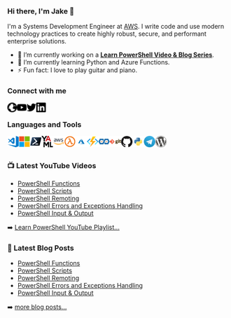 ### Hi there, I'm Jake 👋

I'm a Systems Development Engineer at [AWS](https://aws.amazon.com). I write code and use modern technology practices to create highly robust, secure, and performant enterprise solutions.

* 🔭 I’m currently working on a **[Learn PowerShell Video & Blog Series](https://techthoughts.info/learn-powershell-series/)**.
* 🌱 I’m currently learning Python and Azure Functions.
* ⚡ Fun fact: I love to play guitar and piano.

### Connect with me

[<img align="left" alt="techthoughts.info" width="22px" src="https://github.com/techthoughts2/techthoughts2/raw/master/media/globe.svg" />][website]
[<img align="left" alt="TechThoughts2 | YouTube" width="22px" src="https://github.com/techthoughts2/techthoughts2/raw/master/media/youtube.svg" />][youtube]
[<img align="left" alt="JakeMorrison | Twitter" width="22px" src="https://github.com/techthoughts2/techthoughts2/raw/master/media/twitter.svg" />][twitter]
[<img align="left" alt="Jacob Morrison | LinkedIn" width="22px" src="https://github.com/techthoughts2/techthoughts2/raw/master/media/linkedin.svg" />][linkedin]

<br />

### Languages and Tools

<img align="left" alt="Visual Studio Code" width="26px" src="https://raw.githubusercontent.com/github/explore/master/topics/visual-studio-code/visual-studio-code.png" />
<img align="left" alt="Windows" width="26px" src="https://github.com/techthoughts2/techthoughts2/raw/master/media/microsoft_logo-80x80.png" />
<img align="left" alt="PowerShell" width="26px" src="https://raw.githubusercontent.com/github/explore/master/topics/powershell/powershell.png" />
<img align="left" alt="Yaml" width="26px" src="https://raw.githubusercontent.com/github/explore/master/topics/yaml/yaml.png" />
<img align="left" alt="AWS" width="26px" src="https://raw.githubusercontent.com/github/explore/master/topics/aws/aws.png" />
<img align="left" alt="AWS Lambda" width="26px" src="https://github.com/techthoughts2/techthoughts2/raw/master/media/aws_lambda_logo-80x80.png" />
<img align="left" alt="Azure" width="26px" src="https://raw.githubusercontent.com/github/explore/master/topics/azure/azure.png" />
<img align="left" alt="Azure Functions" width="26px" src="https://github.com/techthoughts2/techthoughts2/raw/master/media/azure-functions-80x80.png" />
<img align="left" alt="DevOps" width="26px" src="https://github.com/techthoughts2/techthoughts2/raw/master/media/devops-80x80.jpg" />
<img align="left" alt="Git" width="26px" src="https://raw.githubusercontent.com/github/explore/master/topics/git/git.png" />
<img align="left" alt="GitHub" width="26px" src="https://raw.githubusercontent.com/github/explore/master/topics/github/github.png" />
<img align="left" alt="Python" width="26px" src="https://raw.githubusercontent.com/github/explore/master/topics/python/python.png" />
<img align="left" alt="Telegram" width="26px" src="https://raw.githubusercontent.com/github/explore/master/topics/telegram/telegram.png" />
<img align="left" alt="WordPress" width="26px" src="https://raw.githubusercontent.com/github/explore/master/topics/wordpress/wordpress.png" />

<br />
<br />

### 📺 Latest YouTube Videos

<!-- YOUTUBE:START -->
- [PowerShell Functions](https://www.youtube.com/watch?v=qrwPvbCWRtI)
- [PowerShell Scripts](https://www.youtube.com/watch?v=IABNJEl2ZWk)
- [PowerShell Remoting](https://www.youtube.com/watch?v=qvJRaYlxI1w)
- [PowerShell Errors and Exceptions Handling](https://www.youtube.com/watch?v=A6afjA5Q9eM)
- [PowerShell Input & Output](https://www.youtube.com/watch?v=nnTlsNA3hPk)
<!-- YOUTUBE:END -->

➡️ [Learn PowerShell YouTube Playlist...][learnpowershellplaylist]

### 📕 Latest Blog Posts

<!-- BLOG-POST-LIST:START -->
- [PowerShell Functions](https://techthoughts.info/powershell-functions/)
- [PowerShell Scripts](https://techthoughts.info/powershell-scripts/)
- [PowerShell Remoting](https://techthoughts.info/powershell-remoting/)
- [PowerShell Errors and Exceptions Handling](https://techthoughts.info/powershell-errors-and-exceptions-handling/)
- [PowerShell Input & Output](https://techthoughts.info/powershell-input-output/)
<!-- BLOG-POST-LIST:END -->

➡️ [more blog posts...][website]

[website]: https://techthoughts.info
[twitter]: https://twitter.com/JakeMorrison
[youtube]: https://www.youtube.com/c/TechthoughtsInfo2
[linkedin]: https://www.linkedin.com/in/jacobmorrison
[learnpowershellplaylist]: https://www.youtube.com/playlist?list=PL2j0_s2VJe2hzQuQyn6yfMS2olhhs4UnQ

